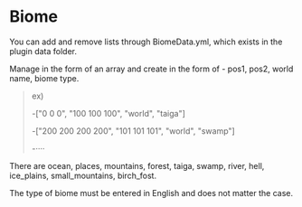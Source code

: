 # Biome
You can add and remove lists through BiomeData.yml, which exists in the plugin data folder.

Manage in the form of an array and create in the form of - pos1, pos2, world name, biome type.
> ex)
>
> -["0 0 0", "100 100 100", "world", "taiga"]
>
> -["200 200 200 200", "101 101 101", "world", "swamp"]
>
> -····

There are ocean, places, mountains, forest, taiga, swamp, river, hell, ice_plains, small_mountains, birch_fost.

The type of biome must be entered in English and does not matter the case.
